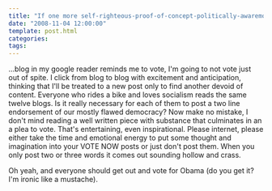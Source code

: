 ```yaml
---
title: "If one more self-righteous-proof-of-concept-politically-awaremotivatedetc…."
date: "2008-11-04 12:00:00"
template: post.html
categories: 
tags: 
---
```


…blog in my google reader reminds me to vote, I'm going to not vote just out of spite. I click from blog to blog with excitement and anticipation, thinking that I'll be treated to a new post only to find another devoid of content. Everyone who rides a bike and loves socialism reads the same twelve blogs. Is it really necessary for each of them to post a two line endorsement of our mostly flawed democracy? Now make no mistake, I don't mind reading a well written piece with substance that culminates in an a plea to vote. That's entertaining, even inspirational. Please internet, please either take the time and emotional energy to put some thought and imagination into your VOTE NOW posts or just don't post them. When you only post two or three words it comes out sounding hollow and crass. 

Oh yeah, and everyone should get out and vote for Obama (do you get it? I'm ironic like a mustache).